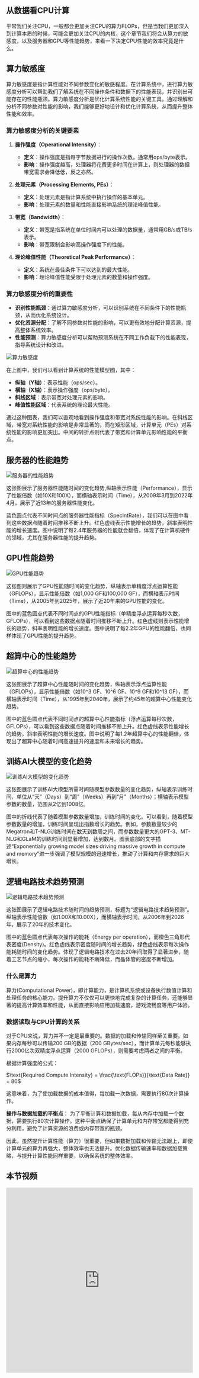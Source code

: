 <!--Copyright 适用于[License](https://github.com/chenzomi12/AISystem)版权许可-->

## 从数据看CPU计算
平常我们关注CPU，一般都会更加关注CPU的算力FLOPs，但是当我们更加深入到计算本质的时候，可能会更加关注CPU的内核，这个章节我们将会从算力的敏感度，以及服务器和GPU等性能趋势，来看一下决定CPU性能的效率究竟是什么。

## 算力敏感度

算力敏感度是指计算性能对不同参数变化的敏感程度。在计算系统中，进行算力敏感度分析可以帮助我们了解系统在不同操作条件和数据下的性能表现，并识别出可能存在的性能瓶颈。算力敏感度分析是优化计算系统性能的关键工具。通过理解和分析不同参数对性能的影响，我们能够更好地设计和优化计算系统，从而提升整体性能和效率。

### 算力敏感度分析的关键要素

1. **操作强度（Operational Intensity）**：
   - **定义**：操作强度是指每字节数据进行的操作次数，通常用ops/byte表示。
   - **影响**：操作强度越高，处理器将花费更多时间在计算上，则处理器的数据带宽需求会降低低，反之亦然。

2. **处理元素（Processing Elements, PEs）**：
   - **定义**：处理元素是指计算系统中执行操作的基本单元。
   - **影响**：处理元素的数量和性能直接影响系统的理论峰值性能。

3. **带宽（Bandwidth）**：
   - **定义**：带宽是指系统在单位时间内可以处理的数据量，通常用GB/s或TB/s表示。
   - **影响**：带宽限制会影响高操作强度下的性能。

4. **理论峰值性能（Theoretical Peak Performance）**：
   - **定义**：系统在最佳条件下可以达到的最大性能。
   - **影响**：理论峰值性能受限于处理元素的数量和操作强度。

### 算力敏感度分析的重要性

- **识别性能瓶颈**：通过算力敏感度分析，可以识别系统在不同条件下的性能瓶颈，从而优化系统设计。
- **优化资源分配**：了解不同参数对性能的影响，可以更有效地分配计算资源，提高整体系统效率。
- **性能预测**：算力敏感度分析可以帮助预测系统在不同工作负载下的性能表现，指导系统设计和改进。

![算力敏感度](images/03CPUData01.png)

在上图中，我们可以看到计算系统的性能模型图，其中：
- **纵轴（Y轴）**：表示性能（ops/sec）。
- **横轴（X轴）**：表示操作强度（ops/byte）。
- **斜线区域**：表示带宽对处理元素的影响。
- **峰值性能区域**：代表系统的理论最大性能。

通过这种图表，我们可以直观地看到操作强度和带宽对系统性能的影响。在斜线区域，带宽对系统性能的影响是非常显著的，而在矩形区域，计算单元（PEs）对系统性能的影响更加突出。中间的转折点则代表了带宽和计算单元影响性能的平衡点。

## 服务器的性能趋势

![服务器的性能趋势](images/03CPUdata02.png)

这张图展示了服务器性能随时间的变化趋势,纵轴表示性能（Performance），显示了性能倍数（如10X和100X），而横轴表示时间（Time），从2009年3月到2022年4月，展示了近13年的服务器性能变化。

蓝色圆点代表不同时间点的服务器性能指标（SpecIntRate），我们可以在图中看到这些数据点随着时间推移不断上升。红色虚线表示性能增长的趋势，斜率表明性能的增长速度。图中说明了每2.4年服务器的性能就会翻倍，体现了在计算机硬件的领域，尤其在服务器性能的提升趋势。

## GPU性能趋势

![GPU性能趋势](images/03CPUdata03.png)

这张图则展示了GPU性能随时间的变化趋势，纵轴表示单精度浮点运算性能（GFLOPs），显示性能倍数（如1,000 GF和100,000 GF），而横轴表示时间（Time），从2005年到2025年，展示了近20年来的GPU性能的变化。

图中的蓝色圆点代表不同时间点的GPU性能指标（单精度浮点运算每秒次数，GFLOPs），可以看到这些数据点随着时间推移不断上升。红色虚线则表示性能增长的趋势，斜率表明性能的增长速度。图中说明了每2.2年GPU的性能翻倍，也同样体现了GPU性能的提升趋势。

## 超算中心的性能趋势
![超算中心的性能趋势](images/03CPUdata04.png)

这张图展示了超算中心性能随时间的变化趋势，纵轴表示浮点运算性能（GFLOPs），显示性能倍数（如10^3 GF、10^6 GF、10^9 GF和10^13 GF），而横轴表示时间（Time），从1995年到2040年，展示了约45年的超算中心性能变化趋势。

图中的蓝色圆点代表不同时间点的超算中心性能指标（浮点运算每秒次数，GFLOPs），可以看到这些数据点随着时间推移不断上升。红色虚线表示性能增长的趋势，斜率表明性能的增长速度。图中说明了每1.2年超算中心的性能翻倍，体现出了超算中心随着时间高速提升的速度和未来增长的趋势。

## 训练AI大模型的变化趋势
![训练AI大模型的变化趋势](images/03CPUdata05.png)

这张图展示了训练AI大模型所需时间随模型参数数量的变化趋势，纵轴表示训练时间，单位从“天”（Days）到“周”（Weeks）再到“月”（Months）；横轴表示模型参数的数量，范围从2亿到1008亿。

图中的折线代表了随着模型参数数量增加，训练时间的变化。可以看到，随着模型参数数量的增加，训练时间呈现出指数增长的趋势。例如，参数数量较少的Megatron和T-NLG训练时间在数天到数周之间，而参数数量更大的GPT-3、MT-NLG和GLaM的训练时间则显著增加，达到数月。图表底部的文字描述“Exponentially growing model sizes driving massive growth in compute and memory”进一步强调了模型规模的迅速增长，推动了计算和内存需求的巨大增长。

## 逻辑电路技术趋势预测
![逻辑电路技术趋势预测](images/03CPUdata06.png)

这张图展示了逻辑电路技术随时间的趋势预测，标题为“逻辑电路技术趋势预测”。纵轴表示性能倍数（如1.00X和10.00X），而横轴表示时间，从2006年到2026年，展示了20年的技术变化。

图中的蓝色圆点代表每次操作的能耗（Energy per operation），而橙色三角形代表密度(Density)。红色虚线表示密度随时间的增长趋势，绿色虚线表示每次操作能耗随时间的变化趋势。体现了逻辑电路技术在过去20年间取得了显著进步，随着工艺节点的缩小，每次操作的能耗不断降低，而晶体管的密度不断增加。

### 什么是算力
算力(Computational Power)，即计算能力，是计算机系统或设备执行数值计算和处理任务的核心能力。提升算力不仅仅可以更快地完成复杂的计算任务，还能够显著的提高计算效率和性能，从而直接影响应用加载速度，游戏流畅度等用户体验。

### 数据读取与CPU计算的关系

对于CPU来说，算力并不一定是最重要的。数据的加载和传输同样至关重要。如果内存每秒可以传输200 GB的数据（200 GBytes/sec），而计算单元每秒能够执行2000亿次双精度浮点运算（2000 GFLOPs），则需要考虑两者之间的平衡。

根据计算强度的公式：

$\text{Required Compute Intensity} = \frac{\text{FLOPs}}{\text{Data Rate}} = 80$

这意味着，为了使加载数据的成本值得，每加载一次数据，需要执行80次计算操作。

  **操作与数据加载的平衡点**：
  为了平衡计算和数据加载，每从内存中加载一个数据，需要执行80次计算操作。这种平衡点确保了计算单元和内存带宽都能得到充分利用，避免了计算资源的浪费或内存带宽的瓶颈。

因此，虽然提升计算性能（算力）很重要，但如果数据加载和传输无法跟上，即使计算单元的算力再强大，整体效率也无法提升。优化数据传输速率和数据加载策略，与提升计算性能同样重要，以确保系统的整体效率。

## 本节视频

<html>
<iframe src="https://player.bilibili.com/player.html?aid=354490381&bvid=BV17X4y1k7eF&cid=1078936733&page=1&as_wide=1&high_quality=1&danmaku=0&t=30&autoplay=0" width="100%" height="500" scrolling="no" border="0" frameborder="no" framespacing="0" allowfullscreen="true"> </iframe>
</html>
